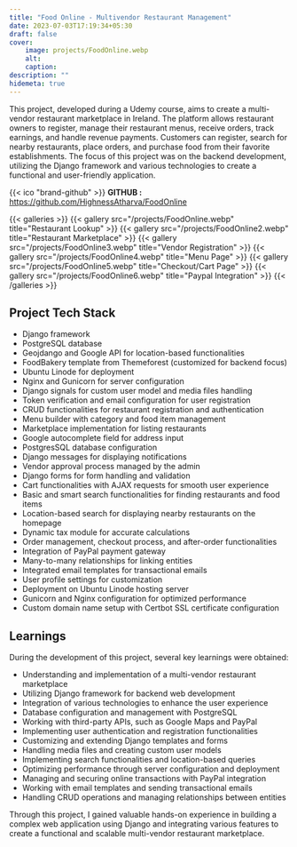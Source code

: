 ```yaml
---
title: "Food Online - Multivendor Restaurant Management"
date: 2023-07-03T17:19:34+05:30
draft: false
cover: 
    image: projects/FoodOnline.webp
    alt: 
    caption: 
description: ""
hidemeta: true
---
```


This project, developed during a Udemy course, aims to create a multi-vendor restaurant marketplace in Ireland. The platform allows restaurant owners to register, manage their restaurant menus, receive orders, track earnings, and handle revenue payments. Customers can register, search for nearby restaurants, place orders, and purchase food from their favorite establishments. The focus of this project was on the backend development, utilizing the Django framework and various technologies to create a functional and user-friendly application.

{{< ico "brand-github" >}} **GITHUB :** https://github.com/HighnessAtharva/FoodOnline


{{< galleries >}}
{{< gallery src="/projects/FoodOnline.webp" title="Restaurant Lookup" >}}
{{< gallery src="/projects/FoodOnline2.webp" title="Restaurant Marketplace" >}}
{{< gallery src="/projects/FoodOnline3.webp" title="Vendor Registration" >}}
{{< gallery src="/projects/FoodOnline4.webp" title="Menu Page" >}}
{{< gallery src="/projects/FoodOnline5.webp" title="Checkout/Cart Page" >}}
{{< gallery src="/projects/FoodOnline6.webp" title="Paypal Integration" >}}
{{< /galleries >}}

## Project Tech Stack

- Django framework
- PostgreSQL database
- Geojdango and Google API for location-based functionalities
- FoodBakery template from Themeforest (customized for backend focus)
- Ubuntu Linode for deployment
- Nginx and Gunicorn for server configuration
- Django signals for custom user model and media files handling
- Token verification and email configuration for user registration
- CRUD functionalities for restaurant registration and authentication
- Menu builder with category and food item management
- Marketplace implementation for listing restaurants
- Google autocomplete field for address input
- PostgresSQL database configuration
- Django messages for displaying notifications
- Vendor approval process managed by the admin
- Django forms for form handling and validation
- Cart functionalities with AJAX requests for smooth user experience
- Basic and smart search functionalities for finding restaurants and food items
- Location-based search for displaying nearby restaurants on the homepage
- Dynamic tax module for accurate calculations
- Order management, checkout process, and after-order functionalities
- Integration of PayPal payment gateway
- Many-to-many relationships for linking entities
- Integrated email templates for transactional emails
- User profile settings for customization
- Deployment on Ubuntu Linode hosting server
- Gunicorn and Nginx configuration for optimized performance
- Custom domain name setup with Certbot SSL certificate configuration

## Learnings

During the development of this project, several key learnings were obtained:

- Understanding and implementation of a multi-vendor restaurant marketplace
- Utilizing Django framework for backend web development
- Integration of various technologies to enhance the user experience
- Database configuration and management with PostgreSQL
- Working with third-party APIs, such as Google Maps and PayPal
- Implementing user authentication and registration functionalities
- Customizing and extending Django templates and forms
- Handling media files and creating custom user models
- Implementing search functionalities and location-based queries
- Optimizing performance through server configuration and deployment
- Managing and securing online transactions with PayPal integration
- Working with email templates and sending transactional emails
- Handling CRUD operations and managing relationships between entities

Through this project, I gained valuable hands-on experience in building a complex web application using Django and integrating various features to create a functional and scalable multi-vendor restaurant marketplace.
